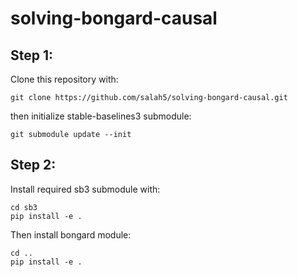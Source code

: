 # solving-bongard-causal

## Step 1:

Clone this repository with:

```
git clone https://github.com/salah5/solving-bongard-causal.git
```

then initialize stable-baselines3 submodule:

```
git submodule update --init
```

## Step 2:

Install required sb3 submodule with:

```
cd sb3
pip install -e .
```

Then install bongard module:

```
cd ..
pip install -e .
```
